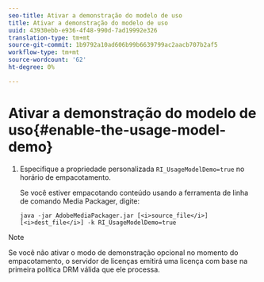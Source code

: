 ```yaml
---
seo-title: Ativar a demonstração do modelo de uso
title: Ativar a demonstração do modelo de uso
uuid: 43930ebb-e936-4f48-990d-7ad19992e326
translation-type: tm+mt
source-git-commit: 1b9792a10ad606b99b6639799ac2aacb707b2af5
workflow-type: tm+mt
source-wordcount: '62'
ht-degree: 0%

---
```



# Ativar a demonstração do modelo de uso{#enable-the-usage-model-demo}

1. Especifique a propriedade personalizada `RI_UsageModelDemo=true` no horário de empacotamento.

   Se você estiver empacotando conteúdo usando a ferramenta de linha de comando Media Packager, digite:

   ```
   java -jar AdobeMediaPackager.jar [<i>source_file</i>] [<i>dest_file</i>] -k RI_UsageModelDemo=true
   ```

>[!NOTE]
>
>Se você não ativar o modo de demonstração opcional no momento do empacotamento, o servidor de licenças emitirá uma licença com base na primeira política DRM válida que ele processa.

